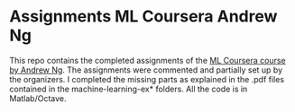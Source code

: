 # Assignments ML Coursera Andrew Ng

This repo contains the completed assignments of the [ML Coursera course by Andrew Ng](https://www.coursera.org/account/accomplishments/verify/U6HLAFFKDMMA). 
The assignments were commented and partially set up by the organizers. I completed the 
missing parts as explained in the .pdf files contained in the machine-learning-ex* folders.
All the code is in Matlab/Octave.
